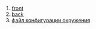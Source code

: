  1) [front](http://localhost:6464/)
 2) [back](http://localhost:6565/)
 3) [файл конфигурации окружения](.env)